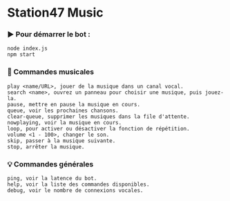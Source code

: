 ﻿# Station47 Music

### ▶️  Pour démarrer le bot :

```
node index.js
npm start
```

### 🎵 Commandes musicales

```
play <name/URL>, jouer de la musique dans un canal vocal.
search <name>, ouvrez un panneau pour choisir une musique, puis jouez-la.
pause, mettre en pause la musique en cours.
queue, voir les prochaines chansons.
clear-queue, supprimer les musiques dans la file d'attente.
nowplaying, voir la musique en cours.
loop, pour activer ou désactiver la fonction de répétition.
volume <1 - 100>, changer le son.
skip, passer à la musique suivante.
stop, arrêter la musique.
```

### 💡 Commandes générales

```
ping, voir la latence du bot.
help, voir la liste des commandes disponibles.
debug, voir le nombre de connexions vocales.
